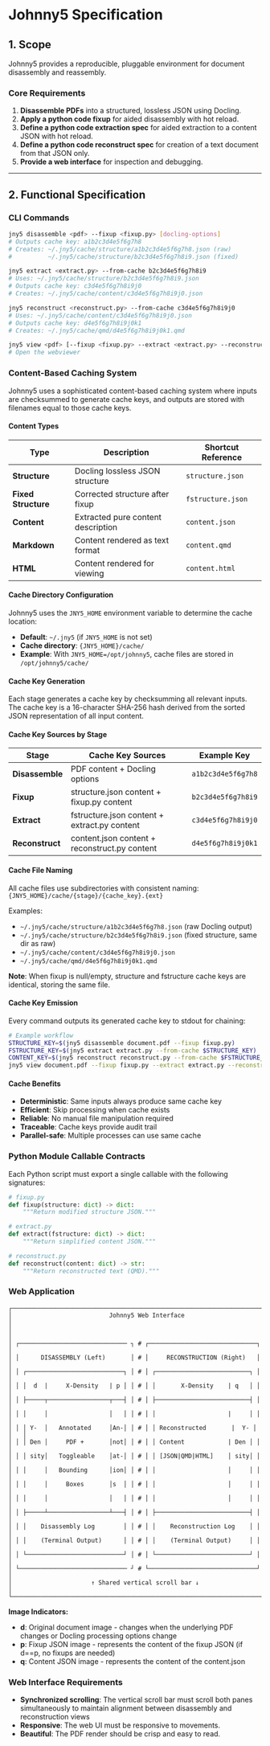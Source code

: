 # Johnny5 Specification

## 1. Scope

Johnny5 provides a reproducible, pluggable environment for document disassembly and reassembly.

### Core Requirements

1. **Disassemble PDFs** into a structured, lossless JSON using Docling.
2. **Apply a python code fixup** for aided disassembly with hot reload.
3. **Define a python code extraction spec** for aided extraction to a content JSON with hot reload.
4. **Define a python code reconstruct spec** for creation of a text document from that JSON only.
5. **Provide a web interface** for inspection and debugging.

---

## 2. Functional Specification

### CLI Commands

```bash
jny5 disassemble <pdf> --fixup <fixup.py> [docling-options]
# Outputs cache key: a1b2c3d4e5f6g7h8
# Creates: ~/.jny5/cache/structure/a1b2c3d4e5f6g7h8.json (raw)
#          ~/.jny5/cache/structure/b2c3d4e5f6g7h8i9.json (fixed)
```

```bash
jny5 extract <extract.py> --from-cache b2c3d4e5f6g7h8i9
# Uses: ~/.jny5/cache/structure/b2c3d4e5f6g7h8i9.json
# Outputs cache key: c3d4e5f6g7h8i9j0
# Creates: ~/.jny5/cache/content/c3d4e5f6g7h8i9j0.json
```

```bash
jny5 reconstruct <reconstruct.py> --from-cache c3d4e5f6g7h8i9j0
# Uses: ~/.jny5/cache/content/c3d4e5f6g7h8i9j0.json
# Outputs cache key: d4e5f6g7h8i9j0k1
# Creates: ~/.jny5/cache/qmd/d4e5f6g7h8i9j0k1.qmd
```

```bash
jny5 view <pdf> [--fixup <fixup.py> --extract <extract.py> --reconstruct <reconstruct.py> docling-options]
# Open the webviewer
```

### Content-Based Caching System

Johnny5 uses a sophisticated content-based caching system where inputs are checksummed to generate cache keys, and outputs are stored with filenames equal to those cache keys.

#### Content Types

| Type              | Description                                    | Shortcut Reference |
|-------------------|------------------------------------------------|--------------------|
| **Structure**     | Docling lossless JSON structure                | `structure.json`   |
| **Fixed Structure** | Corrected structure after fixup              | `fstructure.json`  |
| **Content**       | Extracted pure content description             | `content.json`     |
| **Markdown**      | Content rendered as text format                | `content.qmd`      |
| **HTML**          | Content rendered for viewing                   | `content.html`     |

#### Cache Directory Configuration

Johnny5 uses the `JNY5_HOME` environment variable to determine the cache location:
- **Default**: `~/.jny5` (if `JNY5_HOME` is not set)
- **Cache directory**: `{JNY5_HOME}/cache/`
- **Example**: With `JNY5_HOME=/opt/johnny5`, cache files are stored in `/opt/johnny5/cache/`

#### Cache Key Generation

Each stage generates a cache key by checksumming all relevant inputs. The cache key is a 16-character SHA-256 hash derived from the sorted JSON representation of all input content.

#### Cache Key Sources by Stage

| Stage           | Cache Key Sources                           | Example Key        |
|-----------------|---------------------------------------------|--------------------|
| **Disassemble** | PDF content + Docling options               | `a1b2c3d4e5f6g7h8` |
| **Fixup**       | structure.json content + fixup.py content   | `b2c3d4e5f6g7h8i9` |
| **Extract**     | fstructure.json content + extract.py content| `c3d4e5f6g7h8i9j0` |
| **Reconstruct** | content.json content + reconstruct.py content | `d4e5f6g7h8i9j0k1` |

#### Cache File Naming

All cache files use subdirectories with consistent naming: `{JNY5_HOME}/cache/{stage}/{cache_key}.{ext}`

Examples:
- `~/.jny5/cache/structure/a1b2c3d4e5f6g7h8.json` (raw Docling output)
- `~/.jny5/cache/structure/b2c3d4e5f6g7h8i9.json` (fixed structure, same dir as raw)
- `~/.jny5/cache/content/c3d4e5f6g7h8i9j0.json`
- `~/.jny5/cache/qmd/d4e5f6g7h8i9j0k1.qmd`

**Note**: When fixup is null/empty, structure and fstructure cache keys are identical, storing the same file.


#### Cache Key Emission

Every command outputs its generated cache key to stdout for chaining:

```bash
# Example workflow
STRUCTURE_KEY=$(jny5 disassemble document.pdf --fixup fixup.py)
FSTRUCTURE_KEY=$(jny5 extract extract.py --from-cache $STRUCTURE_KEY)
CONTENT_KEY=$(jny5 reconstruct reconstruct.py --from-cache $FSTRUCTURE_KEY)
jny5 view document.pdf --fixup fixup.py --extract extract.py --reconstruct reconstruct.py
```

#### Cache Benefits

- **Deterministic**: Same inputs always produce same cache key
- **Efficient**: Skip processing when cache exists
- **Reliable**: No manual file manipulation required
- **Traceable**: Cache keys provide audit trail
- **Parallel-safe**: Multiple processes can use same cache

### Python Module Callable Contracts

Each Python script must export a single callable with the following signatures:

```python
# fixup.py
def fixup(structure: dict) -> dict:
    """Return modified structure JSON."""

# extract.py
def extract(fstructure: dict) -> dict:
    """Return simplified content JSON."""

# reconstruct.py
def reconstruct(content: dict) -> str:
    """Return reconstructed text (QMD)."""
```

### Web Application

```
┌────────────────────────────────────────────────────────────────────────┐
│                           Johnny5 Web Interface                        │
│                                                                        │
│ ┌────────────────────────────── ┐ # ┌──────────────────────────────┐   │
│ │      DISASSEMBLY (Left)       │ # │     RECONSTRUCTION (Right)   │   │
│ │ ┌───────────────────────────┐ │ # │ ┌──────────────────────────┐ │   │
│ │ │  d  |     X-Density   | p │ │ # │ │       X-Density    | q   │ │   │
│ │ ├─────┬─────────────────┬───┤ │ # │ ├──────────────────────────┤ │   │
│ │ │     │                 │   │ │ # │ │                    |     │ │   │
│ │ │ Y-  │   Annotated     │An-│ │ # │ │ Reconstructed       |  Y- │ │   │
│ │ │ Den │     PDF +       │not│ │ # │ │ Content            | Den │ │   │
│ │ │ sity│   Toggleable    │at-│ │ # │ │ [JSON|QMD|HTML]    │ sity│ │   │
│ │ │     │   Bounding      │ion│ │ # │ │                    │     │ │   │
│ │ │     │     Boxes       │s  │ │ # │ │                    │     │ │   │
│ │ │     │                 │   │ │ # │ │                    │     │ │   │
│ │ ├─────┴─────────────────┴───┤ │ # │ ├──────────────────────────┤ │   │
│ │ │    Disassembly Log        │ │ # │ │    Reconstruction Log    │ │   │
│ │ │    (Terminal Output)      │ │ # │ │    (Terminal Output)     │ │   │
│ │ └───────────────────────────┘ │ # │ └──────────────────────────┘ │   │
│ └────────────────────────────── ┘ # └──────────────────────────────┘   │
│                      ↑ Shared vertical scroll bar ↓                    │
└────────────────────────────────────────────────────────────────────────┘
```

**Image Indicators:**

- **d**: Original document image - changes when the underlying PDF changes or Docling processing options change
- **p**: Fixup JSON image - represents the content of the fixup JSON (if d==p, no fixups are needed)
- **q**: Content JSON image - represents the content of the content.json

### Web Interface Requirements

- **Synchronized scrolling**: The vertical scroll bar must scroll both panes simultaneously to maintain alignment between disassembly and reconstruction views
- **Responsive**: The web UI must be responsive to movements.
- **Beautiful**: The PDF render should be crisp and easy to read.